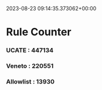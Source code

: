 2023-08-23 09:14:35.373062+00:00
# Rule Counter 
 ### UCATE : 447134

 ### Veneto : 220551

 ### Allowlist : 13930